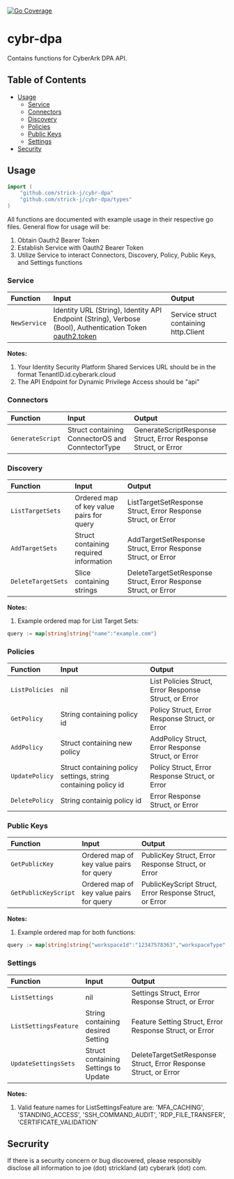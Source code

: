 [![Go Coverage](https://github.com/strick-j/cybr-dpa/wiki/coverage.svg)](https://raw.githack.com/wiki/strick-j/cybr-dpa/coverage.html)

# cybr-dpa  <!-- omit in toc -->
Contains functions for CyberArk DPA API.

## Table of Contents <!-- omit in toc -->
- [Usage](#usage)
    - [Service](#service)
    - [Connectors](#connectors)
    - [Discovery](#discovery)
    - [Policies](#policies)
    - [Public Keys](#publickeys)
    - [Settings](#settings)
- [Security](#security)


## Usage
```go
import (
    "github.com/strick-j/cybr-dpa"
    "github.com/strick-j/cybr-dpa/types"
)
```

All functions are documented with example usage in their respective go files. General flow for usage will be:
1. Obtain Oauth2 Bearer Token
2. Establish Service with Oauth2 Bearer Token
3. Utilize Service to interact Connectors, Discovery, Policy, Public Keys, and Settings functions

### Service

| Function | Input | Output |
|:--- |:--- |:--- |
| `NewService` | Identity URL (String), Identity API Endpoint (String), Verbose (Bool), Authentication Token [oauth2.token](https://pkg.go.dev/golang.org/x/oauth2#Token) | Service struct containing http.Client |

**Notes:**
1. Your Identity Security Platform Shared Services URL should be in the format TenantID.id.cyberark.cloud
2. The API Endpoint for Dynamic Privilege Access should be "api"

### Connectors
| Function | Input | Output |
|:--- |:--- |:--- |
| `GenerateScript` | Struct containing ConnectorOS and ConntectorType | GenerateScriptResponse Struct, Error Response Struct, or Error |

### Discovery
| Function | Input | Output |
|:--- |:--- |:--- |
| `ListTargetSets` | Ordered map of key value pairs for query | ListTargetSetResponse Struct, Error Response Struct, or Error |
| `AddTargetSets` | Struct containing required information | AddTargetSetResponse Struct, Error Response Struct, or Error |
| `DeleteTargetSets` | Slice containing strings | DeleteTargetSetResponse Struct, Error Response Struct, or Error |

**Notes:**
1. Example ordered map for List Target Sets: 
```go
query := map[string]string{"name":"example.com"}
```
### Policies
| Function | Input | Output |
|:--- |:--- |:--- |
| `ListPolicies` | nil | List Policies Struct, Error Response Struct, or Error |
| `GetPolicy` | String containing policy id | Policy Struct, Error Response Struct, or Error |
| `AddPolicy` | Struct containing new policy | AddPolicy Struct, Error Response Struct, or Error |
| `UpdatePolicy` | Struct containing policy settings, string containing policy id | Policy Struct, Error Response Struct, or Error |
| `DeletePolicy` | String containig policy id | Error Response Struct, or Error |

### Public Keys
| Function | Input | Output |
|:--- |:--- |:--- |
| `GetPublicKey` | Ordered map of key value pairs for query | PublicKey Struct, Error Response Struct, or Error |
| `GetPublicKeyScript` | Ordered map of key value pairs for query | PublicKeyScript Struct, Error Response Struct, or Error |

**Notes:**
1. Example ordered map for both functions:
```go
query := map[string]string{"workspaceId":"12347578363","workspaceType":"AWS"}
```

### Settings
| Function | Input | Output |
|:--- |:--- |:--- |
| `ListSettings` | nil | Settings Struct, Error Response Struct, or Error |
| `ListSettingsFeature` | String containing desired Setting | Feature Setting Struct, Error Response Struct, or Error |
| `UpdateSettingsSets` | Struct containing Settings to Update | DeleteTargetSetResponse Struct, Error Response Struct, or Error |

**Notes:**
1. Valid feature names for ListSettingsFeature are: 'MFA_CACHING', 'STANDING_ACCESS', 'SSH_COMMAND_AUDIT', 'RDP_FILE_TRANSFER', 'CERTIFICATE_VALIDATION'

## Secrurity
If there is a security concern or bug discovered, please responsibly disclose all information to joe (dot) strickland (at) cyberark (dot) com.